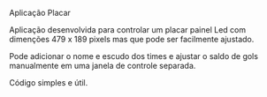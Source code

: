 Aplicação Placar 

Aplicação desenvolvida para controlar um placar painel Led com dimenções 479 x 189 pixels mas que pode ser facilmente ajustado.

Pode adicionar o nome e escudo dos times e ajustar o saldo de gols manualmente em uma janela de controle separada.

Código simples e útil.
